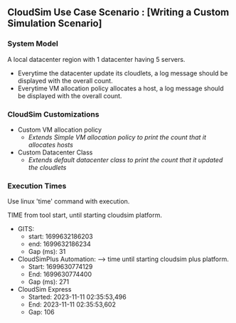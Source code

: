 ## CloudSim Use Case Scenario : [Writing a Custom Simulation Scenario]

### System Model

A local datacenter region with 1 datacenter having 5 servers. 

- Everytime the datacenter update its cloudlets, a log message should be displayed with the overall count.
- Everytime VM allocation policy allocates a host, a log message should be displayed with the overall count.

### CloudSim Customizations

- Custom VM allocation policy
  - _Extends Simple VM allocation policy to print the count that it allocates hosts_
- Custom Datacenter Class
  - _Extends default datacenter class to print the count that it updated the cloudlets_

### Execution Times

Use linux 'time' command with execution.

TIME from tool start, until starting cloudsim platform.
- GITS:
  - start: 1699632186203
  - end:   1699632186234
  - Gap (ms): 31
- CloudSimPlus Automation: --> time until starting cloudsim plus platform.
  - Start: 1699630774129
  - End:   1699630774400
  - Gap (ms): 271
- CloudSim Express
  - Started:  2023-11-11 02:35:53,496
  - End:      2023-11-11 02:35:53,602
  - Gap:                          106